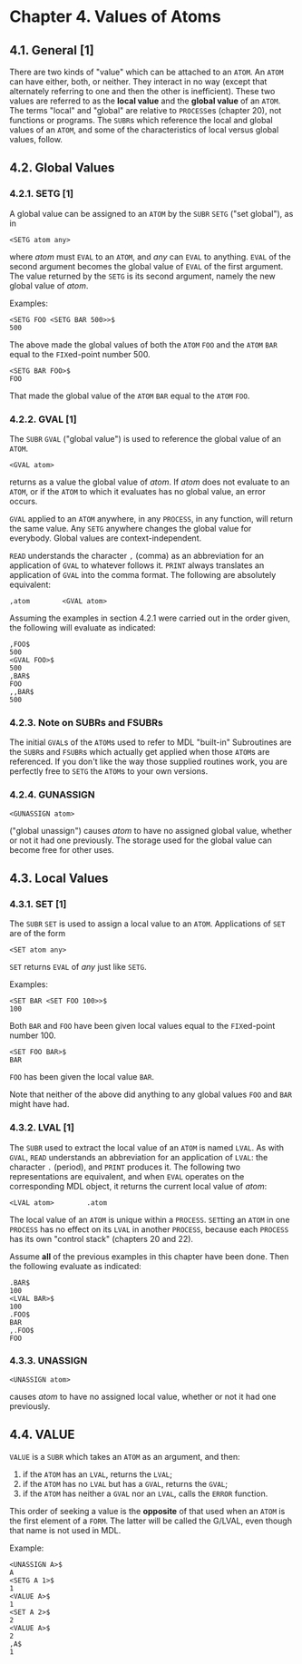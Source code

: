 # Chapter 4. Values of Atoms

## 4.1. General [1]

There are two kinds of "value" which can be attached to an `ATOM`. An 
`ATOM` can have either, both, or neither. They interact in no way 
(except that alternately referring to one and then the other is 
inefficient). These two values are referred to as the **local value** 
and the **global value** of an `ATOM`. The terms "local" and "global" 
are relative to `PROCESS`es (chapter 20), not functions or programs. 
The `SUBR`s which reference the local and global values of an `ATOM`, 
and some of the characteristics of local versus global values, follow.

## 4.2. Global Values

### 4.2.1. SETG [1]

A global value can be assigned to an `ATOM` by the `SUBR` `SETG` ("set 
global"), as in

    <SETG atom any>

where *atom* must `EVAL` to an `ATOM`, and *any* can `EVAL` to 
anything. `EVAL` of the second argument becomes the global value of 
`EVAL` of the first argument. The value returned by the `SETG` is its
second argument, namely the new global value of *atom*.

Examples:

    <SETG FOO <SETG BAR 500>>$
    500

The above made the global values of both the `ATOM` `FOO` and the 
`ATOM` `BAR` equal to the `FIX`ed-point number 500.

    <SETG BAR FOO>$
    FOO

That made the global value of the `ATOM` `BAR` equal to the `ATOM` 
`FOO`.

### 4.2.2. GVAL [1]

The `SUBR` `GVAL` ("global value") is used to reference the global 
value of an `ATOM`.

    <GVAL atom>

returns as a value the global value of *atom*. If *atom* does not 
evaluate to an `ATOM`, or if the `ATOM` to which it evaluates has no 
global value, an error occurs.

`GVAL` applied to an `ATOM` anywhere, in any `PROCESS`, in any 
function, will return the same value. Any `SETG` anywhere changes the 
global value for everybody. Global values are context-independent.

`READ` understands the character `,` (comma) as an abbreviation for an 
application of `GVAL` to whatever follows it. `PRINT` always 
translates an application of `GVAL` into the comma format. The 
following are absolutely equivalent:

    ,atom        <GVAL atom>

Assuming the examples in section 4.2.1 were carried out in the order 
given, the following will evaluate as indicated:

    ,FOO$
    500
    <GVAL FOO>$
    500
    ,BAR$
    FOO
    ,,BAR$
    500

### 4.2.3. Note on SUBRs and FSUBRs

The initial `GVAL`s of the `ATOM`s used to refer to MDL "built-in" 
Subroutines are the `SUBR`s and `FSUBR`s which actually get applied 
when those `ATOM`s are referenced. If you don't like the way those 
supplied routines work, you are perfectly free to `SETG` the `ATOM`s 
to your own versions.

### 4.2.4. GUNASSIGN

    <GUNASSIGN atom>

("global unassign") causes *atom* to have no assigned global value, 
whether or not it had one previously. The storage used for the global 
value can become free for other uses.

## 4.3. Local Values

### 4.3.1. SET [1]

The `SUBR` `SET` is used to assign a local value to an `ATOM`. 
Applications of `SET` are of the form

    <SET atom any>

`SET` returns `EVAL` of *any* just like `SETG`.

Examples:

    <SET BAR <SET FOO 100>>$
    100

Both `BAR` and `FOO` have been given local values equal to the 
`FIX`ed-point number 100.

    <SET FOO BAR>$
    BAR

`FOO` has been given the local value `BAR`.

Note that neither of the above did anything to any global values `FOO` 
and `BAR` might have had.

### 4.3.2. LVAL [1]

The `SUBR` used to extract the local value of an `ATOM` is named 
`LVAL`. As with `GVAL`, `READ` understands an abbreviation for an 
application of `LVAL`: the character `.` (period), and `PRINT` 
produces it. The following two representations are equivalent, and 
when `EVAL` operates on the corresponding MDL object, it returns the
current local value of *atom*:

    <LVAL atom>        .atom

The local value of an `ATOM` is unique within a `PROCESS`. `SET`ting 
an `ATOM` in one `PROCESS` has no effect on its `LVAL` in another 
`PROCESS`, because each `PROCESS` has its own "control stack" 
(chapters 20 and 22).

Assume **all** of the previous examples in this chapter have been 
done. Then the following evaluate as indicated:

    .BAR$
    100
    <LVAL BAR>$
    100
    .FOO$
    BAR
    ,.FOO$
    FOO

### 4.3.3. UNASSIGN

    <UNASSIGN atom>

causes *atom* to have no assigned local value, whether or not it had 
one previously.

## 4.4. VALUE

`VALUE` is a `SUBR` which takes an `ATOM` as an argument, and then:

1. if the `ATOM` has an `LVAL`, returns the `LVAL`;
2. if the `ATOM` has no `LVAL` but has a `GVAL`, returns the `GVAL`;
3. if the `ATOM` has neither a `GVAL` nor an `LVAL`, calls the `ERROR`
function.

This order of seeking a value is the **opposite** of that used when an 
`ATOM` is the first element of a `FORM`. The latter will be called the 
G/LVAL, even though that name is not used in MDL.

Example:

    <UNASSIGN A>$
    A
    <SETG A 1>$
    1
    <VALUE A>$
    1
    <SET A 2>$
    2
    <VALUE A>$
    2
    ,A$
    1
